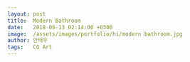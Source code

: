 ```yaml
---
layout: post
title:  Modern Bathroom
date:   2018-06-13 02:14:00 +0300
image:  /assets/images/portfolio/hi/modern bathroom.jpg
author: 안태우
tags:   CG Art
---
```


